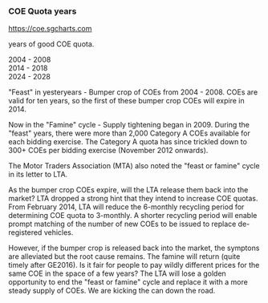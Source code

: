 ### COE Quota years

https://coe.sgcharts.com

years of good COE quota.  

2004 - 2008   
2014 - 2018   
2024 - 2028   


"Feast" in yesteryears - Bumper crop of COEs from 2004 - 2008. COEs are valid for ten years, so the first of these bumper crop COEs will expire in 2014.

Now in the "Famine" cycle - Supply tightening began in 2009. During the "feast" years, there were more than 2,000 Category A COEs available for each bidding exercise. The Category A quota has since trickled down to 300+ COEs per bidding exercise (November 2012 onwards).

The Motor Traders Association (MTA) also noted the "feast or famine" cycle in its letter to LTA.

As the bumper crop COEs expire, will the LTA release them back into the market? LTA dropped a strong hint that they intend to increase COE quotas. From February 2014, LTA will reduce the 6-monthly recycling period for determining COE quota to 3-monthly. A shorter recycling period will enable prompt matching of the number of new COEs to be issued to replace de-registered vehicles.

However, if the bumper crop is released back into the market, the symptons are alleviated but the root cause remains. The famine will return (quite timely after GE2016). Is it fair for people to pay wildly different prices for the same COE in the space of a few years? The LTA will lose a golden opportunity to end the "feast or famine" cycle and replace it with a more steady supply of COEs. We are kicking the can down the road.